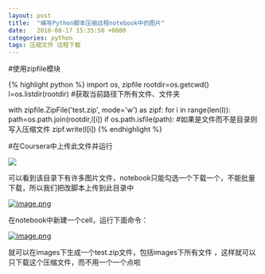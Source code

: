 ```yaml
---
layout: post
title:  "编写Python脚本压缩远程notebook中的图片"
date:   2018-08-17 15:35:50 +0800
categories: python
tags: 压缩文件 远程下载
---
```



#使用zipfile模块

{% highlight python %}
import os, zipfile
rootdir=os.getcwd()
l=os.listdir(rootdir)		#获取当前路径下所有文件、文件夹

with zipfile.ZipFile('test.zip', mode='w') as zipf:
    for i in range(len(l)):
        path=os.path.join(rootdir,l[i])
        if os.path.isfile(path):	#如果是文件而不是目录则写入压缩文件
            zipf.write(l[i])
{% endhighlight %}

#在Coursera中上传此文件并运行

[![](https://s19.postimg.cc/ridvctynn/openfile.png)](https://s19.postimg.cc/image/ridvctynn/)

可以看到该目录下有许多图片文件，notebook只能勾选一个下载一个，不能批量下载，所以我们把改脚本上传到此目录中

[![image.png](https://s19.postimg.cc/nm0jgv8j7/image.png)](https://postimg.cc/image/3rehuqtbj/)

在notebook中新建一个cell，运行下面命令：

[![image.png](https://s19.postimg.cc/5vyuvuadv/image.png)](https://s19.postimg.cc/5vyuvuadv/)

就可以在images下生成一个test.zip文件，包括images下所有文件
，这样就可以只下载这个压缩文件，而不用一个一个点啦